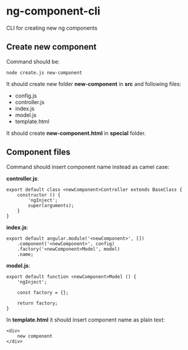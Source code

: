 # ng-component-cli
CLI for creating new ng components

## Create new component
Command should be:

`node create.js new-component`

It should create new folder **new-component** in **src** and following files:
- config.js
- controller.js
- index.js
- model.js
- template.html

It should create **new-component.html** in **special** folder.

## Component files
Command should insert component name instead <newComponent> as camel case:

**controller.js**:
```
export default class <newComponent>Controller extends BaseClass {
	constructor () {
		'ngInject';
		super(arguments);
	}
}
```

**index.js**:
```
export default angular.module('<newComponent>', [])
	.component('<newComponent>', config)
	.factory('<newComponent>Model', model)
	.name;
```
**model.js**:
```
export default function <newComponent>Model () {
	'ngInject';

	const factory = {};

	return factory;
}
```
In **template.html** it should insert component name as plain text:
```
<div>
	new component
</div>
```
